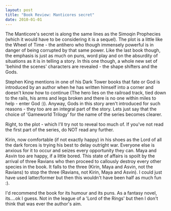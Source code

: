 ```yaml
---
layout: post
title: "Book Review: Manticores secret"
date: 2010-01-01
---
```

The Manticore's secret is along the same lines as the Simoqin Prophecies (which it would have to be considering it is a sequel). The plot is a little like the Wheel of Time - the antihero who though immensely powerful is in danger of being corrupted by that same power. Like the last book though, the emphasis is just as much on puns, word play and on the absurdity of situations as it is in telling a story. In this one though, a whole new set of 'behind the scenes' characters are revealed - the shape shifters and the Gods.

Stephen King mentions in one of his Dark Tower books that fate or God is introduced by an author when he has written himself into a corner and doesn't know how to continue (The hero lies on the railroad track, tied down to the rails, his arms and legs broken and there is no one within miles to help - enter God :)). Anyway, Gods in this story aren't introduced for such reasons - they too are an integral part of the story. Lets just say that the choice of 'Gameworld Trilogy' for the name of the series becomes clearer.

Right, to the plot - which I'll try not to reveal too much of. If you've not read the first part of the series, do NOT read any further. 

Kirin, now comfortable (if not exactly happy) in his shoes as the Lord of all the dark forces is trying his best to delay outright war. Everyone else is anxious for it to occur and seizes every opportunity they can. Maya and Asvin too are happy, if a little bored. This state of affairs is spoilt by the arrival of three Ravians who then proceed to callously destroy every other species in the book. It falls to the three (Kirin, Maya and Asvin, not the Ravians) to stop the three (Ravians, not Kirin, Maya and Asvin). I could just have used latter/former but then this wouldn't have been half as much fun :). 

I'd recommend the book for its humour and its puns. As a fantasy novel, its....ok I guess. Not in the league of a 'Lord of the Rings' but then I don't think that was ever the author's aim. 
